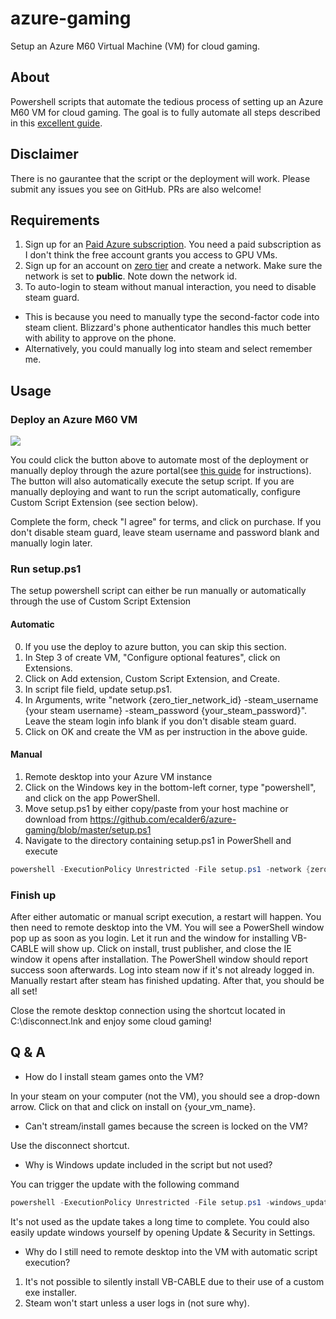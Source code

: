 # azure-gaming
Setup an Azure M60 Virtual Machine (VM) for cloud gaming.

## About
Powershell scripts that automate the tedious process of setting up an Azure M60 VM for cloud gaming. The goal is to fully automate all
steps described in this [excellent guide](https://lg.io/2016/10/12/cloudy-gamer-playing-overwatch-on-azures-new-monster-gpu-instances.html).

## Disclaimer
There is no gaurantee that the script or the deployment will work. Please submit any issues you see on GitHub. PRs are also welcome!

## Requirements
1. Sign up for an [Paid Azure subscription](https://azure.microsoft.com/en-us/pricing/purchase-options/). You need a paid subscription as I don't think the free account grants you access to GPU VMs.
2. Sign up for an account on [zero tier](https://www.zerotier.com/) and create a network. Make sure the network is set to **public**.
Note down the network id.
3. To auto-login to steam without manual interaction, you need to disable steam guard.
  * This is because you need to manually type the second-factor code into steam client. Blizzard's phone authenticator handles this much better with ability to approve on the phone.
  * Alternatively, you could manually log into steam and select remember me.

## Usage
### Deploy an Azure M60 VM
<a href="https://portal.azure.com/#create/Microsoft.Template/uri/https%3A%2F%2Fraw.githubusercontent.com%2Fecalder6%2Fazure-gaming%2Fmaster%2Fazuredeploy.json" target="_blank">
    <img src="http://azuredeploy.net/deploybutton.png"/>
</a>

You could click the button above to automate most of the deployment or manually deploy through the azure portal(see [this guide](https://lg.io/2016/10/12/cloudy-gamer-playing-overwatch-on-azures-new-monster-gpu-instances.html) for instructions). The button will also automatically execute the setup script. If you are manually deploying and want to run the script automatically, configure Custom Script Extension (see section below).

Complete the form, check "I agree" for terms, and click on purchase. If you don't disable steam guard, leave steam username and password blank and manually login later.

### Run setup.ps1
The setup powershell script can either be run manually or automatically through the use of Custom Script Extension
#### Automatic
0. If you use the deploy to azure button, you can skip this section.
1. In Step 3 of create VM, "Configure optional features", click on Extensions.
2. Click on Add extension, Custom Script Extension, and Create.
3. In script file field, update setup.ps1.
4. In Arguments, write "network {zero_tier_network_id} -steam_username {your steam username} -steam_password {your_steam_password}". Leave the steam login info blank if you don't disable steam guard.
5. Click on OK and create the VM as per instruction in the above guide.

#### Manual
1. Remote desktop into your Azure VM instance
2. Click on the Windows key in the bottom-left corner, type "powershell", and click on the app PowerShell.
3. Move setup.ps1 by either copy/paste from your host machine or download from https://github.com/ecalder6/azure-gaming/blob/master/setup.ps1
4. Navigate to the directory containing setup.ps1 in PowerShell and execute
```powershell
powershell -ExecutionPolicy Unrestricted -File setup.ps1 -network {zero_tier_network_id} -steam_username {your steam username} -steam_password {your_steam_password} -manual_install
```

### Finish up
After either automatic or manual script execution, a restart will happen. 
You then need to remote desktop into the VM. You will see a PowerShell window pop up as soon as you login. Let it run and the window for installing VB-CABLE will show up.
Click on install, trust publisher, and close the IE window it opens after installation. The PowerShell window should report success soon afterwards. Log into steam now if it's not already logged in.
Manually restart after steam has finished updating. After that, you should be all set!

Close the remote desktop connection using the shortcut located in C:\disconnect.lnk and enjoy some cloud gaming!


## Q & A
* How do I install steam games onto the VM?

In your steam on your computer (not the VM), you should see a drop-down arrow. Click on that and click on install on {your_vm_name}.

* Can't stream/install games because the screen is locked on the VM?

Use the disconnect shortcut.

* Why is Windows update included in the script but not used?

You can trigger the update with the following command
```powershell
powershell -ExecutionPolicy Unrestricted -File setup.ps1 -windows_update
```

It's not used as the update takes a long time to complete. You could also easily update windows yourself by opening Update & Security in Settings.

* Why do I still need to remote desktop into the VM with automatic script execution?

1. It's not possible to silently install VB-CABLE due to their use of a custom exe installer.
2. Steam won't start unless a user logs in (not sure why).
